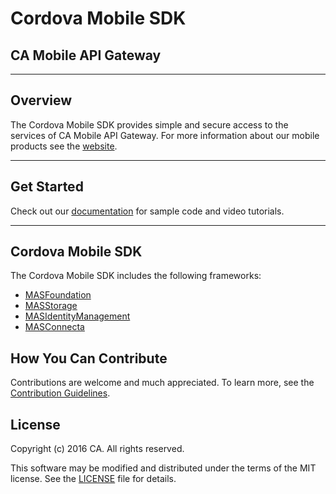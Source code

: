 # Cordova Mobile SDK
## CA Mobile API Gateway
**********************************************************

## Overview
The Cordova Mobile SDK provides simple and secure access to the services of CA Mobile API Gateway. For more information about our mobile products see the [website](http://www.ca.com/us/developers/mas.html).
*********************************************************

## Get Started
Check out our [documentation](https://www.ca.com/us/developers/mas/docs.html) for sample code and video tutorials.
*********************************************************

## Cordova Mobile SDK
The Cordova Mobile SDK includes the following frameworks:

* [MASFoundation](https://github.com/CAAPIM/Cordova-MAS-Foundation)
* [MASStorage](https://github.com/CAAPIM/Cordova-MAS-Storage)
* [MASIdentityManagement](https://github.com/CAAPIM/Cordova-MAS-IdentityManagement)
* [MASConnecta](https://github.com/CAAPIM/Cordova-MAS-Connecta)

## How You Can Contribute
Contributions are welcome and much appreciated. To learn more, see the [Contribution Guidelines](https://github.com/CAAPIM/Cordova-MAS-SDK/blob/develop/CONTRIBUTING.md).

## License
Copyright (c) 2016 CA. All rights reserved.

This software may be modified and distributed under the terms of the MIT license. See the [LICENSE](https://github.com/CAAPIM/Cordova-MAS-SDK/blob/master/LICENSE) file for details.
